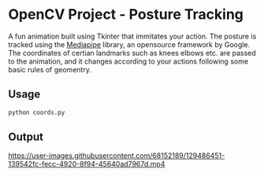 # OpenCV Project - Posture Tracking
A fun animation built using Tkinter that immitates your action. The posture is tracked using the <a href="https://mediapipe.dev/">Mediapipe</a> library, an opensource framework by Google. The coordinates of certian landmarks such as knees elbows etc. are passed to the animation, and it changes according to your actions following some basic rules of geomentry. 

## Usage
```bash
python coords.py
```
## Output

https://user-images.githubusercontent.com/68152189/129486451-139542fc-fecc-4920-8f94-45640ad7967d.mp4

